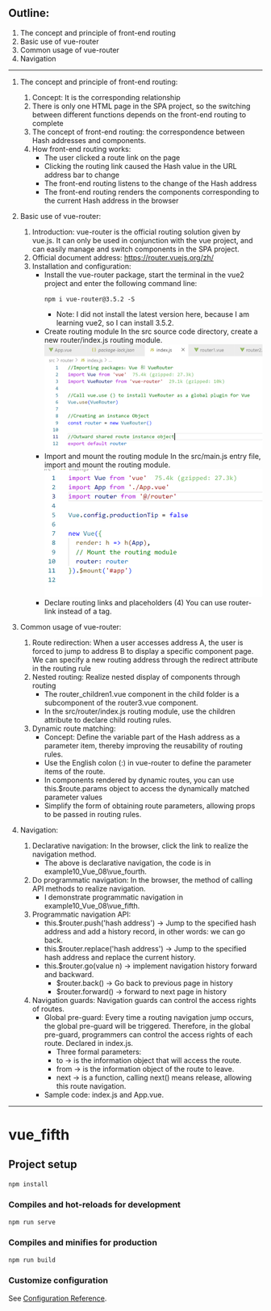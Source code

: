 ## Outline:
1. The concept and principle of front-end routing
2. Basic use of vue-router
3. Common usage of vue-router
4. Navigation
---

1. The concept and principle of front-end routing:
    1. Concept: It is the corresponding relationship
    2. There is only one HTML page in the SPA project, so the switching between different functions depends on the front-end routing to complete
    3. The concept of front-end routing: the correspondence between Hash addresses and components.
    4. How front-end routing works:
        * The user clicked a route link on the page
        * Clicking the routing link caused the Hash value in the URL address bar to change
        * The front-end routing listens to the change of the Hash address
        * The front-end routing renders the components corresponding to the current Hash address in the browser

2. Basic use of vue-router:
    1. Introduction: vue-router is the official routing solution given by vue.js. It can only be used in conjunction with the vue project, and can easily manage and switch components in the SPA project.
    2. Official document address: https://router.vuejs.org/zh/
    3. Installation and configuration:
        * Install the vue-router package, start the terminal in the vue2 project and enter the following command line:
           ```
           npm i vue-router@3.5.2 -S
           ```
           + Note: I did not install the latest version here, because I am learning vue2, so I can install 3.5.2.
        * Create routing module
          In the src source code directory, create a new router/index.js routing module.
           <img src="../../image/router_index.png">
        * Import and mount the routing module
            In the src/main.js entry file, import and mount the routing module.
           <img src="../../image/router_main.png">
        * Declare routing links and placeholders
    (4) You can use router-link instead of a tag.

3. Common usage of vue-router:
    1. Route redirection: When a user accesses address A, the user is forced to jump to address B to display a specific component page. We can specify a new routing address through the redirect attribute in the routing rule
    2. Nested routing: Realize nested display of components through routing
        * The router_children1.vue component in the child folder is a subcomponent of the router3.vue component.
        * In the src/router/index.js routing module, use the children attribute to declare child routing rules.
    3. Dynamic route matching:
        * Concept: Define the variable part of the Hash address as a parameter item, thereby improving the reusability of routing rules.
        * Use the English colon (:) in vue-router to define the parameter items of the route.
        * In components rendered by dynamic routes, you can use this.$route.params object to access the dynamically matched parameter values
        * Simplify the form of obtaining route parameters, allowing props to be passed in routing rules.
        
4. Navigation:
    1. Declarative navigation: In the browser, click the link to realize the navigation method.
        * The above is declarative navigation, the code is in example10_Vue_08\vue_fourth.
    2. Do programmatic navigation: In the browser, the method of calling API methods to realize navigation.
        * I demonstrate programmatic navigation in example10_Vue_08\vue_fifth.
    3. Programmatic navigation API:
        * this.$router.push('hash address') -> Jump to the specified hash address and add a history record, in other words: we can go back.
        * this.$router.replace('hash address') -> Jump to the specified hash address and replace the current history.
        * this.$router.go(value n) -> implement navigation history forward and backward.
            + $router.back() -> Go back to previous page in history
            + $router.forward() -> forward to next page in history
    4. Navigation guards: Navigation guards can control the access rights of routes.
        * Global pre-guard: Every time a routing navigation jump occurs, the global pre-guard will be triggered. Therefore, in the global pre-guard, programmers can control the access rights of each route. Declared in index.js.
            + Three formal parameters:
            + to -> is the information object that will access the route.
            + from -> is the information object of the route to leave.
            + next -> is a function, calling next() means release, allowing this route navigation.
         * Sample code: index.js and App.vue.
        
---
# vue_fifth

## Project setup
```
npm install
```

### Compiles and hot-reloads for development
```
npm run serve
```

### Compiles and minifies for production
```
npm run build
```

### Customize configuration
See [Configuration Reference](https://cli.vuejs.org/config/).
